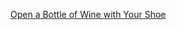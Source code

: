 ---
layout: post
wordpress_id: 333
wordpress_url: http://noesbueno.com/archives/333
date: '2009-11-05 17:00:58 -0600'
date_gmt: '2009-11-05 22:00:58 -0600'
body: |
  <p><a href="http://lifehacker.com/5396212/open-a-bottle-of-wine-with-your-shoe">Open a Bottle of Wine with Your Shoe</a></p>
---